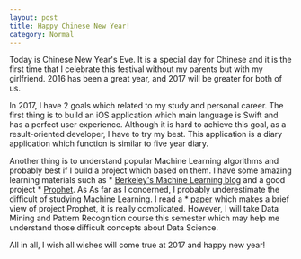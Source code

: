 ```yaml
---
layout: post
title: Happy Chinese New Year!
category: Normal
---
```


Today is Chinese New Year's Eve. It is a special day for Chinese and it is the first time that I celebrate this festival without my parents but with my girlfriend. 2016 has been a great year, and 2017 will be greater for both of us.

In 2017, I have 2 goals which related to my study and personal career. The first thing is to build an iOS application which main language is Swift and has a perfect user experience. Although it is hard to achieve this goal, as a result-oriented developer, I have to try my best. This application is a diary application which function is similar to five year diary.

Another thing is to understand popular Machine Learning algorithms and probably best if I build a project which based on them. I have some amazing learning materials such as  * [Berkeley's Machine Learning blog](http://ml.berkeley.edu/blog/) and a good project  * [Prophet](http://groups.csail.mit.edu/pac/patchgen/). As As far as I concerned, I probably underestimate the difficult of studying Machine Learning. I read a  * [paper](http://groups.csail.mit.edu/pac/patchgen/papers/kali-issta2015.pdf) which makes a brief view of project Prophet, it is really complicated. However, I will take Data Mining and Pattern Recognition course this semester which may help me understand those difficult concepts about Data Science.

All in all, I wish all wishes will come true at 2017 and happy new year!
